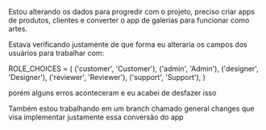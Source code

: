 Estou alterando os dados para progredir com o projeto, preciso criar apps de produtos, clientes e converter o app de galerias para funcionar como artes.

Estava verificando justamente de que forma eu alteraria os campos dos usuários para trabalhar com:

ROLE_CHOICES = ( ('customer', 'Customer'), ('admin', 'Admin'), ('designer', 'Designer'), ('reviewer', 'Reviewer'), ('support', 'Support'), )

porém alguns erros aconteceram e eu acabei de desfazer isso

Também estou trabalhando em um branch chamado general changes que visa implementar justamente essa conversão do app